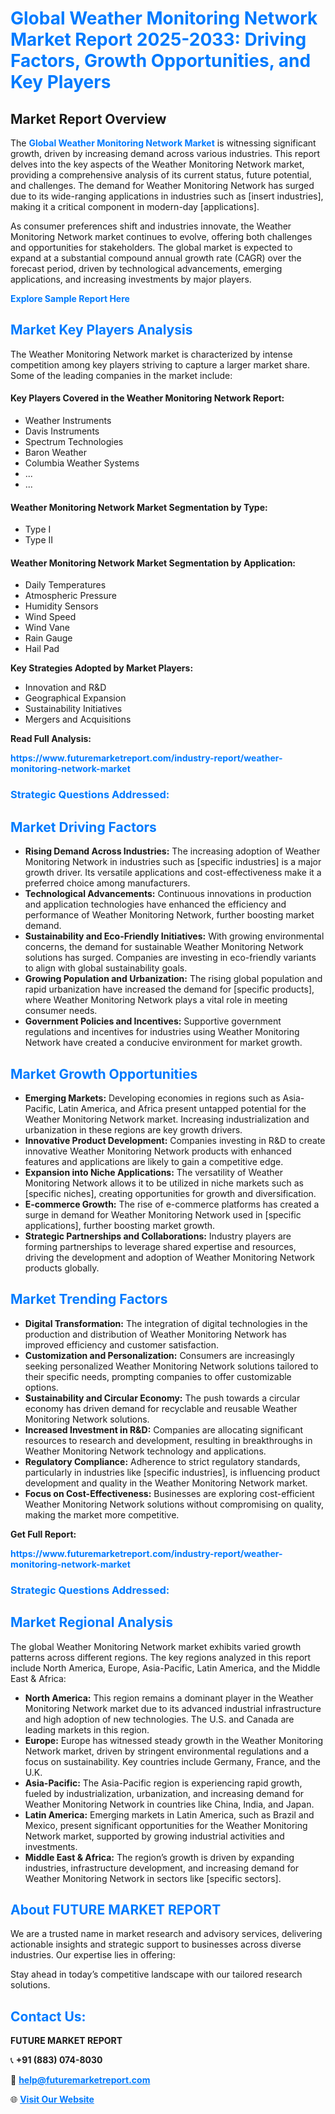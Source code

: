 <h1 style="color: #007BFF;">Global Weather Monitoring Network Market Report 2025-2033: Driving Factors, Growth Opportunities, and Key Players</h1>

<section id="overview">
<h2>Market Report Overview</h2>
<p>The <a href="https://www.futuremarketreport.com/industry-report/weather-monitoring-network-market" style="color: #007BFF; text-decoration: none;"><strong>Global Weather Monitoring Network Market</strong></a> is witnessing significant growth, driven by increasing demand across various industries. This report delves into the key aspects of the Weather Monitoring Network market, providing a comprehensive analysis of its current status, future potential, and challenges. The demand for Weather Monitoring Network has surged due to its wide-ranging applications in industries such as [insert industries], making it a critical component in modern-day [applications].</p>
<p>As consumer preferences shift and industries innovate, the Weather Monitoring Network market continues to evolve, offering both challenges and opportunities for stakeholders. The global market is expected to expand at a substantial compound annual growth rate (CAGR) over the forecast period, driven by technological advancements, emerging applications, and increasing investments by major players.</p>
</section>

<section id="overview">
<p><a href="https://www.futuremarketreport.com/request-sample/reportId=110284" style="color: #007BFF; text-decoration: none;"><strong>Explore Sample Report Here</strong></a></p>
</section>

<section id="key-players">
<h2 style="color: #007BFF;">Market Key Players Analysis</h2>
<p>The Weather Monitoring Network market is characterized by intense competition among key players striving to capture a larger market share. Some of the leading companies in the market include:</p>
<h4>Key Players Covered in the Weather Monitoring Network Report:</h4>
<ul><li>Weather Instruments</li><li>Davis Instruments</li><li>Spectrum Technologies</li><li>Baron Weather</li><li>Columbia Weather Systems</li><li>...</li><li>...</li></ul>
<h4>Weather Monitoring Network Market Segmentation by Type:</h4>
<ul><li>Type I</li><li>Type II</li></ul>

<h4>Weather Monitoring Network Market Segmentation by Application:</h4>
<ul><li>Daily Temperatures</li><li>Atmospheric Pressure</li><li>Humidity Sensors</li><li>Wind Speed</li><li>Wind Vane</li><li>Rain Gauge</li><li>Hail Pad</li></ul>
<p><strong>Key Strategies Adopted by Market Players:</strong></p>
<ul>
<li>Innovation and R&D</li>
<li>Geographical Expansion</li>
<li>Sustainability Initiatives</li>
<li>Mergers and Acquisitions</li>
</ul>
</section>

<section>
<p><strong>Read Full Analysis: </strong></p><a href="https://www.futuremarketreport.com/industry-report/weather-monitoring-network-market" style="color: #007BFF; text-decoration: none;"><strong>https://www.futuremarketreport.com/industry-report/weather-monitoring-network-market</strong></a>
<h3 style="color: #007BFF;">Strategic Questions Addressed:</h3>
</section>

<section id="driving-factors">
<h2 style="color: #007BFF;">Market Driving Factors</h2>
<ul>
<li><strong>Rising Demand Across Industries:</strong> The increasing adoption of Weather Monitoring Network in industries such as [specific industries] is a major growth driver. Its versatile applications and cost-effectiveness make it a preferred choice among manufacturers.</li>
<li><strong>Technological Advancements:</strong> Continuous innovations in production and application technologies have enhanced the efficiency and performance of Weather Monitoring Network, further boosting market demand.</li>
<li><strong>Sustainability and Eco-Friendly Initiatives:</strong> With growing environmental concerns, the demand for sustainable Weather Monitoring Network solutions has surged. Companies are investing in eco-friendly variants to align with global sustainability goals.</li>
<li><strong>Growing Population and Urbanization:</strong> The rising global population and rapid urbanization have increased the demand for [specific products], where Weather Monitoring Network plays a vital role in meeting consumer needs.</li>
<li><strong>Government Policies and Incentives:</strong> Supportive government regulations and incentives for industries using Weather Monitoring Network have created a conducive environment for market growth.</li>
</ul>
</section>

<section id="growth-opportunities">
<h2 style="color: #007BFF;">Market Growth Opportunities</h2>
<ul>
<li><strong>Emerging Markets:</strong> Developing economies in regions such as Asia-Pacific, Latin America, and Africa present untapped potential for the Weather Monitoring Network market. Increasing industrialization and urbanization in these regions are key growth drivers.</li>
<li><strong>Innovative Product Development:</strong> Companies investing in R&D to create innovative Weather Monitoring Network products with enhanced features and applications are likely to gain a competitive edge.</li>
<li><strong>Expansion into Niche Applications:</strong> The versatility of Weather Monitoring Network allows it to be utilized in niche markets such as [specific niches], creating opportunities for growth and diversification.</li>
<li><strong>E-commerce Growth:</strong> The rise of e-commerce platforms has created a surge in demand for Weather Monitoring Network used in [specific applications], further boosting market growth.</li>
<li><strong>Strategic Partnerships and Collaborations:</strong> Industry players are forming partnerships to leverage shared expertise and resources, driving the development and adoption of Weather Monitoring Network products globally.</li>
</ul>
</section>

<section id="trending-factors">
<h2 style="color: #007BFF;">Market Trending Factors</h2>
<ul>
<li><strong>Digital Transformation:</strong> The integration of digital technologies in the production and distribution of Weather Monitoring Network has improved efficiency and customer satisfaction.</li>
<li><strong>Customization and Personalization:</strong> Consumers are increasingly seeking personalized Weather Monitoring Network solutions tailored to their specific needs, prompting companies to offer customizable options.</li>
<li><strong>Sustainability and Circular Economy:</strong> The push towards a circular economy has driven demand for recyclable and reusable Weather Monitoring Network solutions.</li>
<li><strong>Increased Investment in R&D:</strong> Companies are allocating significant resources to research and development, resulting in breakthroughs in Weather Monitoring Network technology and applications.</li>
<li><strong>Regulatory Compliance:</strong> Adherence to strict regulatory standards, particularly in industries like [specific industries], is influencing product development and quality in the Weather Monitoring Network market.</li>
<li><strong>Focus on Cost-Effectiveness:</strong> Businesses are exploring cost-efficient Weather Monitoring Network solutions without compromising on quality, making the market more competitive.</li>
</ul>
</section>

<section>
<p><strong>Get Full Report: </strong></p><a href="https://www.futuremarketreport.com/industry-report/weather-monitoring-network-market" style="color: #007BFF; text-decoration: none;"><strong>https://www.futuremarketreport.com/industry-report/weather-monitoring-network-market</strong></a>
<h3 style="color: #007BFF;">Strategic Questions Addressed:</h3>
</section>


<section id="regional-analysis">
<h2 style="color: #007BFF;">Market Regional Analysis</h2>
<p>The global Weather Monitoring Network market exhibits varied growth patterns across different regions. The key regions analyzed in this report include North America, Europe, Asia-Pacific, Latin America, and the Middle East & Africa:</p>
<ul>
<li><strong>North America:</strong> This region remains a dominant player in the Weather Monitoring Network market due to its advanced industrial infrastructure and high adoption of new technologies. The U.S. and Canada are leading markets in this region.</li>
<li><strong>Europe:</strong> Europe has witnessed steady growth in the Weather Monitoring Network market, driven by stringent environmental regulations and a focus on sustainability. Key countries include Germany, France, and the U.K.</li>
<li><strong>Asia-Pacific:</strong> The Asia-Pacific region is experiencing rapid growth, fueled by industrialization, urbanization, and increasing demand for Weather Monitoring Network in countries like China, India, and Japan.</li>
<li><strong>Latin America:</strong> Emerging markets in Latin America, such as Brazil and Mexico, present significant opportunities for the Weather Monitoring Network market, supported by growing industrial activities and investments.</li>
<li><strong>Middle East & Africa:</strong> The region’s growth is driven by expanding industries, infrastructure development, and increasing demand for Weather Monitoring Network in sectors like [specific sectors].</li>
</ul>
</section>

<footer>
<h2 style="color: #007BFF;">About FUTURE MARKET REPORT</h2>
<p>We are a trusted name in market research and advisory services, delivering actionable insights and strategic support to businesses across diverse industries. Our expertise lies in offering:</p>

<p>Stay ahead in today’s competitive landscape with our tailored research solutions.</p>

<h2 style="color: #007BFF;">Contact Us:</h2>
<p><strong>FUTURE MARKET REPORT</strong></p>
<p>📞 <strong>+91 (883) 074-8030</strong></p>
<p>📧 <strong><a href="mailto:help@futuremarketreport.com" style="color: #007BFF;">help@futuremarketreport.com</a></strong></p>
<p>🌐 <strong><a href="https://www.futuremarketreport.com/" style="color: #007BFF;">Visit Our Website</a></strong></p>
</footer>